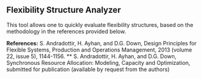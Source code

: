 ## Flexibility Structure Analyzer

This tool allows one to quickly evaluate flexibility structures, based on the methodology in the references provided below.


**References:** S. Andradottir, H. Ayhan, and D.G. Down, Design Principles for Flexible Systems, Production and Operations Management, 2013 (volume 22, issue 5), 1144-1156. ** S. Andradottir, H. Ayhan, and D.G. Down, Synchronous Resource Allocation: Modeling, Capacity and Optimization, submitted for publication (available by request from the authors)